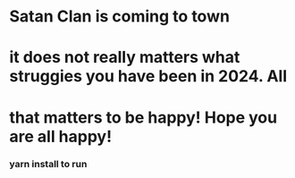 # Satan Clan is coming to town
# it does not really matters what struggies you have been in 2024. All
# that matters to be happy! Hope you are all happy!

### yarn install to run
